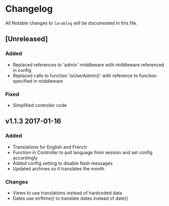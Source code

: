 # Changelog

All Notable changes to `larablog` will be documented in this file.

## [Unreleased]

### Added
- Replaced references to 'admin' middleware with middleware referenced in config
- Replaced calls to function 'isUserAdmin()' with reference to function specified in middleware

### Fixed
- Simplified controller code

## v1.1.3 2017-01-16

### Added
- Translations for English and French
- Function in Controller to pull language from session and set config accordingly
- Added config setting to disable flash messages
- Updated archives so it translates the month

### Changes
- Views to use translations instead of hardcoded data
- Dates use strftime() to translate dates instead of date()


